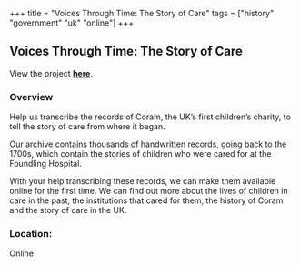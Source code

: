 +++
title = "Voices Through Time: The Story of Care"
tags = ["history" "government" "uk" "online"]
+++

## Voices Through Time: The Story of Care

View the project [**here**](https://www.zooniverse.org/projects/jojo38/voices-through-time-the-story-of-care).

### Overview

Help us transcribe the records of Coram, the UK’s first children’s charity, to tell the story of care from where it began.

Our archive contains thousands of handwritten records, going back to the 1700s, which contain the stories of children who were cared for at the Foundling Hospital.

With your help transcribing these records, we can make them available online for the first time. We can find out more about the lives of children in care in the past, the institutions that cared for them, the history of Coram and the story of care in the UK.

### Location:
Online
